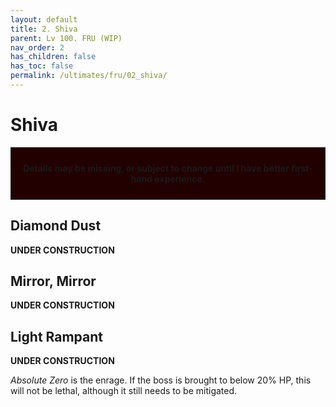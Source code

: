 ```yaml
---
layout: default
title: 2. Shiva
parent: Lv 100. FRU (WIP)
nav_order: 2
has_children: false
has_toc: false
permalink: /ultimates/fru/02_shiva/
---
```


# Shiva

<div style="background-color: #200 ; padding: 10px; border: 1px solid;">
<p style="text-align:center"><b>Details may be missing, or subject to change until I have better first-hand experience.</b></p>
</div>

## Diamond Dust

**UNDER CONSTRUCTION**

## Mirror, Mirror

**UNDER CONSTRUCTION**

## Light Rampant

**UNDER CONSTRUCTION**

*Absolute Zero* is the enrage. If the boss is brought to below 20% HP, this will not be lethal, although it still needs to be mitigated.